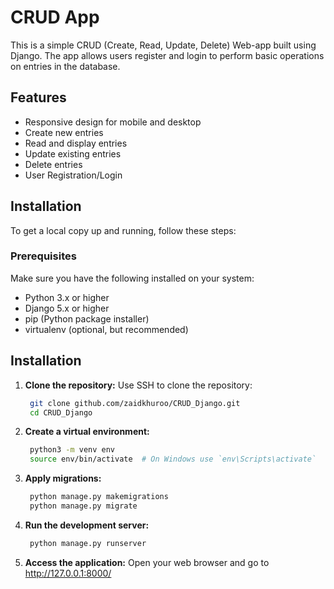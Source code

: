 # CRUD App
This is a simple CRUD (Create, Read, Update, Delete) Web-app built using Django. The app allows users register and login to perform basic operations on entries in the database.

## Features
- Responsive design for mobile and desktop
- Create new entries
- Read and display entries
- Update existing entries
- Delete entries
- User Registration/Login

<!-- ## Demo -->

<!-- You can see a live demo of the portfolio [here](http://example.com). -->

## Installation

To get a local copy up and running, follow these steps:

### Prerequisites

Make sure you have the following installed on your system:

- Python 3.x or higher
- Django 5.x or higher
- pip (Python package installer)
- virtualenv (optional, but recommended)



## Installation

1. **Clone the repository:**
Use SSH to clone the repository:
   ```bash 
    git clone github.com/zaidkhuroo/CRUD_Django.git
    cd CRUD_Django
   
2. **Create a virtual environment:**
   ```bash
    python3 -m venv env
    source env/bin/activate  # On Windows use `env\Scripts\activate`


3. **Apply migrations:**
   ```bash
    python manage.py makemigrations
    python manage.py migrate

4. **Run the development server:**
   ```bash
    python manage.py runserver

5. **Access the application:**
Open your web browser and go to http://127.0.0.1:8000/
